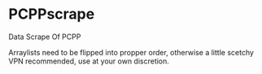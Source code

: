 # PCPPscrape
Data Scrape Of PCPP

Arraylists need to be flipped into propper order, otherwise a little scetchy VPN recommended, use at your own discretion.

